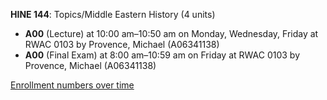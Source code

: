 **HINE 144**: Topics/Middle Eastern History (4 units)

- **A00** (Lecture) at 10:00 am–10:50 am on Monday, Wednesday, Friday at RWAC 0103 by Provence, Michael (A06341138)
- **A00** (Final Exam) at 8:00 am–10:59 am on Friday at RWAC 0103 by Provence, Michael (A06341138)

[Enrollment numbers over time](./HINE144.tsv)
